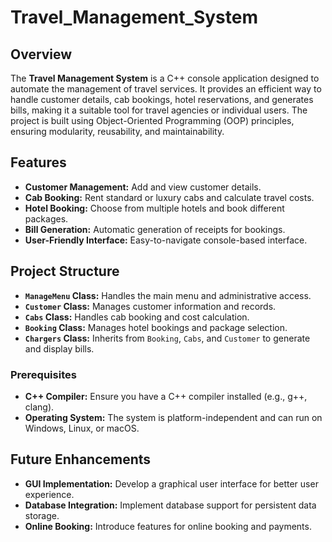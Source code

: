 # Travel_Management_System
## Overview

The **Travel Management System** is a C++ console application designed to automate the management of travel services. It provides an efficient way to handle customer details, cab bookings, hotel reservations, and generates bills, making it a suitable tool for travel agencies or individual users. The project is built using Object-Oriented Programming (OOP) principles, ensuring modularity, reusability, and maintainability.

## Features

- **Customer Management:** Add and view customer details.
- **Cab Booking:** Rent standard or luxury cabs and calculate travel costs.
- **Hotel Booking:** Choose from multiple hotels and book different packages.
- **Bill Generation:** Automatic generation of receipts for bookings.
- **User-Friendly Interface:** Easy-to-navigate console-based interface.

## Project Structure

- **`ManageMenu` Class:** Handles the main menu and administrative access.
- **`Customer` Class:** Manages customer information and records.
- **`Cabs` Class:** Handles cab booking and cost calculation.
- **`Booking` Class:** Manages hotel bookings and package selection.
- **`Chargers` Class:** Inherits from `Booking`, `Cabs`, and `Customer` to generate and display bills.

### Prerequisites

- **C++ Compiler:** Ensure you have a C++ compiler installed (e.g., g++, clang).
- **Operating System:** The system is platform-independent and can run on Windows, Linux, or macOS.


## Future Enhancements

- **GUI Implementation:** Develop a graphical user interface for better user experience.
- **Database Integration:** Implement database support for persistent data storage.
- **Online Booking:** Introduce features for online booking and payments.
